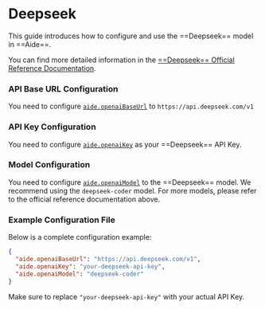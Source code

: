 # Deepseek

This guide introduces how to configure and use the ==Deepseek== model in ==Aide==.

You can find more detailed information in the [==Deepseek== Official Reference Documentation](https://platform.deepseek.com/api-docs/).

### API Base URL Configuration

You need to configure [`aide.openaiBaseUrl`](../configuration/openai-base-url.md) to `https://api.deepseek.com/v1`

### API Key Configuration

You need to configure [`aide.openaiKey`](../configuration/openai-key.md) as your ==Deepseek== API Key.

### Model Configuration

You need to configure [`aide.openaiModel`](../configuration/openai-model.md) to the ==Deepseek== model. We recommend using the `deepseek-coder` model. For more models, please refer to the official reference documentation above.

### Example Configuration File

Below is a complete configuration example:

```json
{
  "aide.openaiBaseUrl": "https://api.deepseek.com/v1",
  "aide.openaiKey": "your-deepseek-api-key",
  "aide.openaiModel": "deepseek-coder"
}
```

Make sure to replace `"your-deepseek-api-key"` with your actual API Key.
